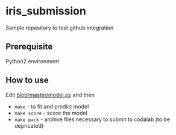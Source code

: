 # iris_submission
Sample repository to test github integration
 
## Prerequisite

Python2 environment

## How to use


Edit [blob/master/model.py](model.py) and then
- `make` - to fit and predict model
- `make score` - score the model
- `make pack` - archive files necessary to submit to codalab (to be depricated)

